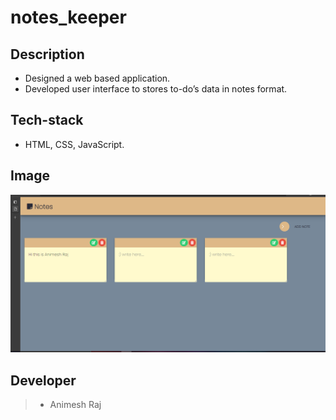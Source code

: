 # notes_keeper
## Description
* Designed a web based application.
* Developed user interface to stores to-do’s data in notes format.
## Tech-stack
* HTML, CSS, JavaScript.
## Image
![notes](https://github.com/animeshraj123/notes_keeper/blob/master/screen_shot.PNG)
## Developer 
> * Animesh Raj
